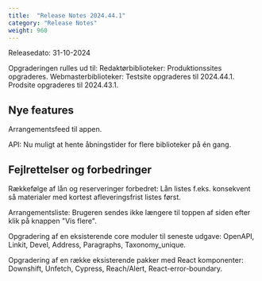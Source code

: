 ```yaml
---
title:  "Release Notes 2024.44.1"
category: "Release Notes"
weight: 960
---  
```


Releasedato: 31-10-2024

Opgraderingen rulles ud til: 
Redaktørbiblioteker: Produktionssites opgraderes. 
Webmasterbiblioteker: Testsite opgraderes til 2024.44.1. Prodsite opgraderes til 2024.43.1. 

## Nye features

Arrangementsfeed til appen.

API: Nu muligt at hente åbningstider for flere biblioteker på én gang. 



## Fejlrettelser og forbedringer

Rækkefølge af lån og reserveringer forbedret: Lån listes f.eks. konsekvent så materialer med kortest afleveringsfrist listes først. 

Arrangementsliste: Brugeren sendes ikke længere til toppen af siden efter klik på knappen "Vis flere".

Opgradering af en eksisterende core moduler til seneste udgave: OpenAPI, Linkit, Devel, Address, Paragraphs, Taxonomy_unique.

Opgradering af en række eksisterende pakker med React komponenter: Downshift, Unfetch, Cypress, Reach/Alert, React-error-boundary.







